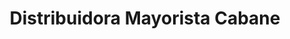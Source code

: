 ---
title: "Distribuidora Mayorista Cabane"
url: /neuquen/distribuidora-mayorista-cabane/
shop: Bioladen
---